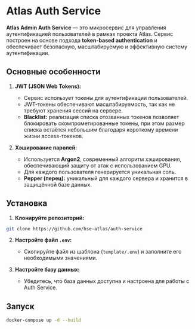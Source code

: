 # Atlas Auth Service

**Atlas Admin Auth Service** — это микросервис для управления аутентификацией пользователей в рамках проекта Atlas. Сервис построен на основе подхода **token-based authentication** и обеспечивает безопасную, масштабируемую и эффективную систему аутентификации.

## Основные особенности

1. **JWT (JSON Web Tokens):**
   - Сервис использует токены для аутентификации пользователей.
   - JWT-токены обеспечивают масштабируемость, так как не требуют хранения сессий на сервере.
   - **Blacklist:** реализация списка отозванных токенов позволяет блокировать скомпрометированные токены, при этом размер списка остаётся небольшим благодаря короткому времени жизни access-токенов.

2. **Хэширование паролей:**
   - Используется **Argon2**, современный алгоритм хэширования, обеспечивающий защиту от атак с использованием GPU.
   - Для каждого пользователя генерируется уникальная соль.
   - **Pepper (перец):** уникальный для каждого сервера и хранится в защищённой базе данных.

## Установка

1. **Клонируйте репозиторий:**

```bash
git clone https://github.com/hse-atlas/auth-service
```

2. **Настройте файл `.env`:**
   - Скопируйте файл из шаблона (`template/.env`) и заполните его необходимыми значениями.

3. **Настройте базу данных:**
   - Убедитесь, что база данных доступна и настроена для работы с Auth Service.

## Запуск

```bash
docker-compose up -d --build
```
